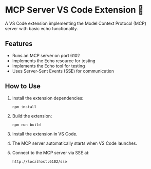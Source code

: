 # MCP Server VS Code Extension 🚀

A VS Code extension implementing the Model Context Protocol (MCP) server with basic echo functionality.

## Features

- Runs an MCP server on port 6102
- Implements the Echo resource for testing
- Implements the Echo tool for testing
- Uses Server-Sent Events (SSE) for communication

## How to Use

1. Install the extension dependencies:
   ```
   npm install
   ```

2. Build the extension:
   ```
   npm run build
   ```

3. Install the extension in VS Code.

4. The MCP server automatically starts when VS Code launches.

5. Connect to the MCP server via SSE at:
   ```
   http://localhost:6102/sse
   ```

